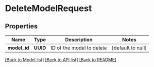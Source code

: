 # DeleteModelRequest
## Properties

| Name | Type | Description | Notes |
|------------ | ------------- | ------------- | -------------|
| **model\_id** | **UUID** | ID of the model to delete | [default to null] |

[[Back to Model list]](../README.md#documentation-for-models) [[Back to API list]](../README.md#documentation-for-api-endpoints) [[Back to README]](../README.md)

